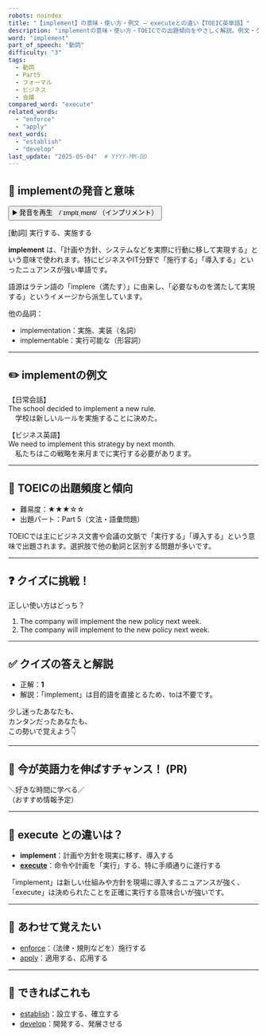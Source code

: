 ```yaml
---
robots: noindex
title: "【implement】の意味・使い方・例文 ― executeとの違い【TOEIC英単語】"
description: "implementの意味・使い方・TOEICでの出題傾向をやさしく解説。例文・クイズ付きでexecuteとの違いもわかりやすく学べます。"
word: "implement"
part_of_speech: "動詞"
difficulty: "3"
tags:
  - 動詞
  - Part5
  - フォーマル
  - ビジネス
  - 会議
compared_word: "execute"
related_words:
  - "enforce"
  - "apply"
next_words:
  - "establish"
  - "develop"
last_update: "2025-05-04"  # YYYY-MM-DD
---
```


## 🔰 implementの発音と意味

<button class="play-audio" onclick="playTTS('implement')">
  <span class="play-audio-main">
    ▶️ 発音を再生　/ˈɪmplɪˌmɛnt/
  </span>
  <span class="play-audio-sub">
    （インプリメント）
  </span>
</button>

[動詞] 実行する、実施する

**implement** は、「計画や方針、システムなどを実際に行動に移して実現する」という意味で使われます。特にビジネスやIT分野で「施行する」「導入する」といったニュアンスが強い単語です。

語源はラテン語の「implere（満たす）」に由来し、「必要なものを満たして実現する」というイメージから派生しています。

他の品詞：  
- implementation：実施、実装（名詞）
- implementable：実行可能な（形容詞）

---

## ✏️ implementの例文

【日常会話】  
The school decided to implement a new rule.  
　学校は新しいルールを実施することに決めた。

【ビジネス英語】  
We need to implement this strategy by next month.  
　私たちはこの戦略を来月までに実行する必要があります。

---

## 🎯 TOEICの出題頻度と傾向

- 難易度：★★★☆☆
- 出題パート：Part 5（文法・語彙問題）

TOEICでは主にビジネス文書や会議の文脈で「実行する」「導入する」という意味で出題されます。選択肢で他の動詞と区別する問題が多いです。

---

## ❓ クイズに挑戦！

正しい使い方はどっち？

1. The company will implement the new policy next week.  
2. The company will implement to the new policy next week.

---

## ✅ クイズの答えと解説

- 正解：**1**
- 解説：「implement」は目的語を直接とるため、toは不要です。

少し迷ったあなたも、  
カンタンだったあなたも、  
この勢いで覚えよう👇️

---

## 🚀 今が英語力を伸ばすチャンス！ (PR)

<div class="info-center">
＼好きな時間に学べる／<br>  
（おすすめ情報予定）
</div>

---

## 🤔  execute との違いは？

- **implement**：計画や方針を現実に移す、導入する
- **[execute](/word/execute/)**：命令や計画を「実行」する、特に手順通りに遂行する

「implement」は新しい仕組みや方針を現場に導入するニュアンスが強く、「execute」は決められたことを正確に実行する意味合いが強いです。

---

## 🧩 あわせて覚えたい

- [enforce](/word/enforce/)：（法律・規則などを）施行する
- [apply](/word/apply/)：適用する、応用する

---

## 📖 できればこれも

- [establish](/word/establish/)：設立する、確立する
- [develop](/word/develop/)：開発する、発展させる

<!-- cvid: aid02_bid36 -->
